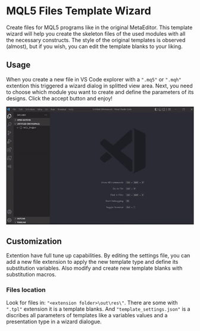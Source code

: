 # MQL5 Files Template Wizard

Create files for MQL5 programs like in the original MetaEditor. This template wizard will help you create the skeleton files of the used modules with all the necessary constructs. The style of the original templates is observed (almost), but if you wish, you can edit the template blanks to your liking.

## Usage

When you create a new file in VS Code explorer with a `".mq5"` or `".mqh"` extention this triggered a wizard dialog in splitted view area. Next, you need to choose which module you want to create and define the parameters of its designs. Click the accept button and enjoy! 

![Basic demo](https://github.com/sensecoder/MQL5SourcesTemplatesVSCodeExtension/blob/master/raw/demo.gif?raw=true)

## Customization

Extention have full tune up capabilities. By editing the settings file, you can add a new file extension to apply the new template type and define its substitution variables. Also modify and create new template blanks with substitution macros.

### Files location

Look for files in: `"<extension folder>\out\res\"`. There are some with `".tpl"` extension it is a template blanks. And `"template_settings.json"` is a discribes all parameters of templates like a variables values and a presentation type in a wizard dialogue.
